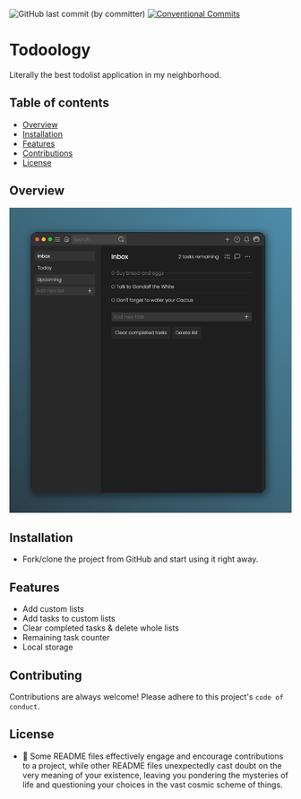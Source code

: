 ![GitHub last commit (by committer)](https://img.shields.io/github/last-commit/harunjonuzi/App-Todoology)
[![Conventional Commits](https://img.shields.io/badge/Conventional%20Commits-1.0.0-%23FE5196?logo=conventionalcommits&logoColor=white)](https://conventionalcommits.org)

# Todoology

Literally the best todolist application in my neighborhood.

## Table of contents

- [Overview](#overview)
- [Installation](#installation)
- [Features](#features)
- [Contributions](#contributing)
- [License](#license)

## Overview

![Screenshot-1](app/utilities/images/screenshot-1.png)

## Installation

- Fork/clone the project from GitHub and start using it right away.

## Features

- Add custom lists
- Add tasks to custom lists
- Clear completed tasks & delete whole lists
- Remaining task counter
- Local storage

## Contributing
Contributions are always welcome!
Please adhere to this project's `code of conduct`.

## License
- 📜 Some README files effectively engage and encourage contributions to a project, while other README files unexpectedly cast doubt on the very meaning of your existence, leaving you pondering the mysteries of life and questioning your choices in the vast cosmic scheme of things.

